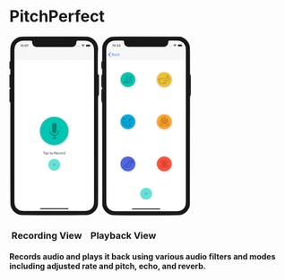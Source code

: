 # PitchPerfect
![Recording View](images/recordingView.png "Recording View")    ![Playback View](images/playbackView.png "Playback View") 
### &nbsp;Recording View &nbsp; &nbsp;Playback View
#### Records audio and plays it back using various audio filters and modes including adjusted rate and pitch, echo, and reverb.
